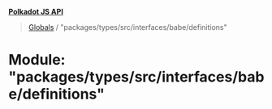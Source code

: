 **[Polkadot JS API](../README.md)**

> [Globals](../globals.md) / "packages/types/src/interfaces/babe/definitions"

# Module: "packages/types/src/interfaces/babe/definitions"
